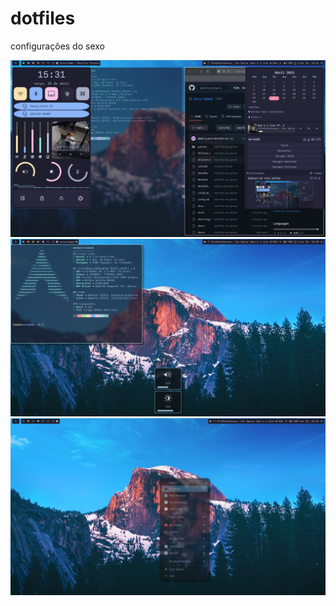 # dotfiles
configurações do sexo

![eww widgets](https://github.com/alvsz/dwm/blob/main/screenshots/1.png)
![scratchpad](https://github.com/alvsz/dwm/blob/main/screenshots/2.png)
![jgmenu](https://github.com/alvsz/dwm/blob/main/screenshots/3.png)

